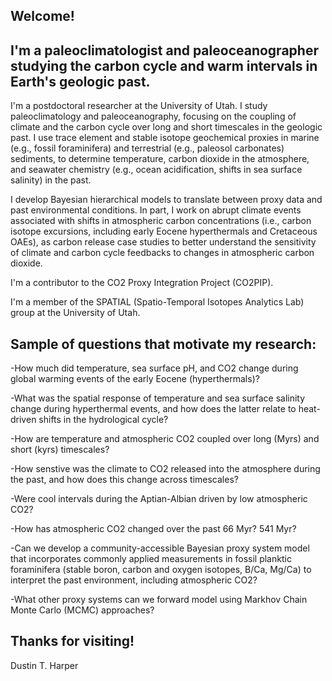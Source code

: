 ## Welcome! 

## I'm a paleoclimatologist and paleoceanographer studying the carbon cycle and warm intervals in Earth's geologic past.

I'm a postdoctoral researcher at the University of Utah. I study paleoclimatology and paleoceanography, focusing on the coupling of climate and the carbon cycle over long and short timescales in the geologic past. I use trace element and stable isotope geochemical proxies in marine (e.g., fossil foraminifera) and terrestrial (e.g., paleosol carbonates) sediments, to determine temperature, carbon dioxide in the atmosphere, and seawater chemistry (e.g., ocean acidification, shifts in sea surface salinity) in the past.

I develop Bayesian hierarchical models to translate between proxy data and past environmental conditions. In part, I work on abrupt climate events associated with shifts in atmospheric carbon concentrations (i.e., carbon isotope excursions, including early Eocene hyperthermals and Cretaceous OAEs), as carbon release case studies to better understand the sensitivity of climate and carbon cycle feedbacks to changes in atmospheric carbon dioxide.

I'm a contributor to the CO2 Proxy Integration Project (CO2PIP).

I'm a member of the SPATIAL (Spatio-Temporal Isotopes Analytics Lab) group at the University of Utah.


## Sample of questions that motivate my research:

-How much did temperature, sea surface pH, and CO2 change during global warming events of the early Eocene (hyperthermals)?

-What was the spatial response of temperature and sea surface salinity change during hyperthermal events, and how does the latter relate to heat-driven shifts in the hydrological cycle?

-How are temperature and atmospheric CO2 coupled over long (Myrs) and short (kyrs) timescales?

-How senstive was the climate to CO2 released into the atmosphere during the past, and how does this change across timescales?

-Were cool intervals during the Aptian-Albian driven by low atmospheric CO2?

-How has atmospheric CO2 changed over the past 66 Myr? 541 Myr?

-Can we develop a community-accessible Bayesian proxy system model that incorporates commonly applied measurements in fossil planktic foraminifera (stable boron, carbon and oxygen isotopes, B/Ca, Mg/Ca) to interpret the past environment, including atmospheric CO2?

-What other proxy systems can we forward model using Markhov Chain Monte Carlo (MCMC) approaches? 

## Thanks for visiting! 
Dustin T. Harper 

<!--
**dustintharper/dustintharper** is a ✨ _special_ ✨ repository because its `README.md` (this file) appears on your GitHub profile.

Here are some ideas to get you started:

- 🔭 I’m currently working on ...
- 🌱 I’m currently learning ...
- 👯 I’m looking to collaborate on ...
- 🤔 I’m looking for help with ...
- 💬 Ask me about ...
- 📫 How to reach me: ...
- 😄 Pronouns: ...
- ⚡ Fun fact: ...
-->
